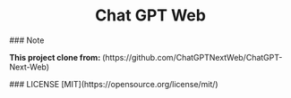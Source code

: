 <div align="center">
<h1 align="center">Chat GPT Web</h1>
<div align="left">
### Note
<p><b>This project clone from: </b>(https://github.com/ChatGPTNextWeb/ChatGPT-Next-Web)</p>
### LICENSE
[MIT](https://opensource.org/license/mit/)
</div>
</div>

